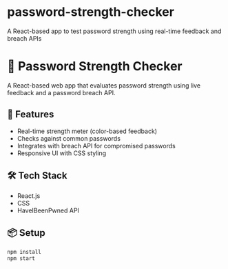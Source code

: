 # password-strength-checker
A React-based app to test password strength using real-time feedback and breach APIs

# 🔐 Password Strength Checker

A React-based web app that evaluates password strength using live feedback and a password breach API.

## 🚀 Features
- Real-time strength meter (color-based feedback)
- Checks against common passwords
- Integrates with breach API for compromised passwords
- Responsive UI with CSS styling

## 🛠️ Tech Stack
- React.js
- CSS
- HaveIBeenPwned API

## 📦 Setup
```bash
npm install
npm start
